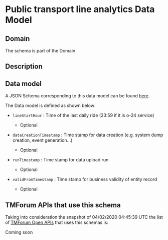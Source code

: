 # Public transport line analytics Data Model

## Domain

The  schema is part of the  Domain

## Description



## Data model

A JSON Schema corresponding to this data model can be found
[here](https://github.com/tmforum-rand/schemas/blob/candidates/Analytics/PublicTransportLineAnalytics.schema.json).

The Data model is defined as shown below:
- `lineStartHour` : Time of the last daily ride (23:59 if it is o-24 service)

  - Optional

- `dataCreationTimestamp` : Time stamp for data creation (e.g. system dump creation, event generation…)

  - Optional

- `runTimestamp` : Time stamp for data upload run

  - Optional

- `validFromTimestamp` : Time stamp for business validity of entity record

  - Optional





## TMForum APIs that use this schema

Taking into consideration the snapshot of 04/02/2020 04:45:39 UTC the list of [TMForum Open APIs](https://www.tmforum.org/open-apis/) that uses this schemas is:

Coming soon
